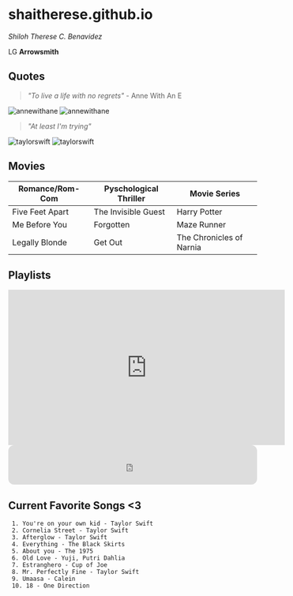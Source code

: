 # shaitherese.github.io
*Shiloh Therese C. Benavidez*

LG **Arrowsmith**

## Quotes
 >*"To live a life with no regrets"* - Anne With An E

![annewithane](https://64.media.tumblr.com/38fa9b5216477eb6b9dfc215fab2ace6/882779b1ff4b2485-8b/s540x810/403906b46764cde32ab6e83075a3df1f0f732459.pnj)
![annewithane](https://64.media.tumblr.com/0bc407c834a1d9559be10d6ea5af2219/e297a64213eb837c-2d/s540x810/470303b50b117fe5d4da46a9231e68f8de1381ee.pnj)

>*"At least I'm trying"*

![taylorswift](https://64.media.tumblr.com/3ea82798f55fb5966e8dae3c4cbf62df/5164661fc540c917-7c/s540x810/8a9f9cac1355e0ec225240240f75fdf4ac5bc5e0.jpg)
![taylorswift](https://64.media.tumblr.com/8801ba10f41ad4026567fb9dc60d6c8e/306fb305afa94638-66/s540x810/dce5f192d139d2612ab1465daca13fe4bdfd213b.jpg)

## Movies
|   Romance/Rom-Com   |   Pyschological Thriller   |         Movie Series        | 
|---------------------|----------------------------|-----------------------------|
|   Five Feet Apart   |    The Invisible Guest     |         Harry Potter        |
|    Me Before You    |         Forgotten          |          Maze Runner        |
|    Legally Blonde   |          Get Out           |   The Chronicles of Narnia  |


## Playlists 
<iframe width="560" height="315" src="https://www.youtube.com/embed/hS4akr_fcZU" title="YouTube video player" frameborder="0" allow="accelerometer; autoplay; clipboard-write; encrypted-media; gyroscope; picture-in-picture; web-share" allowfullscreen></iframe>
<iframe style="border-radius:12px" src="https://open.spotify.com/embed/playlist/3RNjUvCQCeafp1xCovSsjJ?utm_source=generator" width="100%" height="80" frameBorder="0" allowfullscreen="" allow="autoplay; clipboard-write; encrypted-media; fullscreen; picture-in-picture" loading="lazy"></iframe>

## Current Favorite Songs <3 
     1. You're on your own kid - Taylor Swift
     2. Cornelia Street - Taylor Swift
     3. Afterglow - Taylor Swift
     4. Everything - The Black Skirts
     5. About you - The 1975
     6. Old Love - Yuji, Putri Dahlia
     7. Estranghero - Cup of Joe
     8. Mr. Perfectly Fine - Taylor Swift
     9. Umaasa - Calein
     10. 18 - One Direction
  
